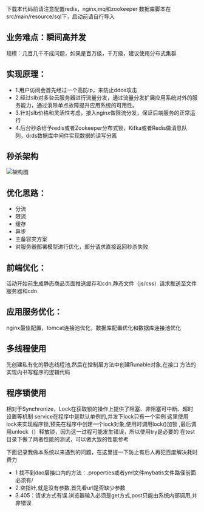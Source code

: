 下载本代码前请注意配置redis，nginx,mq和zookeeper
数据库脚本在src/main/resource/sql下，启动前请自行导入
## 业务难点：瞬间高并发
规模：几百几千不成问题，如果是百万级，千万级，建议使用分布式集群
## 实现原理：
- 1.用户访问会首先经过一个高防ip，来防止ddos攻击
- 2.经过slb对多台云服务器进行流量分发，通过流量分发扩展应用系统对外的服务能力，通过消除单点故障提升应用系统的可用性。
- 3.针对slb价格和灵活性考虑，接入nginx做限流分发，保证后端服务的正常运行
- 4.后台秒杀给予redis或者Zookeeper分布式锁，Kifka或者Redis做消息队列，drds数据库中间件实现数据的读写分离
## 秒杀架构
![架构图](https://gitee.com/uploads/images/2018/0515/184617_c7e13059_87650.png "秒杀架构.png")

## 优化思路：
- 分流
- 限流
- 缓存
- 异步
- 主备容灾方案
- 对服务器部署模型进行优化，部分请求直接返回秒杀失败
## 前端优化：
活动开始前生成静态商品页面推送缓存和cdn,静态文件（js/css）请求推送至文件服务器和cdn
## 应用服务优化：
nginx最佳配置，tomcat连接池优化，数据库配置优化和数据库连接池优化

## 多线程使用
先创建私有化的静态线程池,然后在控制层方法中创建Runable对象,在接口
方法的实现内书写程序的逻辑代码

## 程序锁使用
相对于Synchronize，Lock在获取锁的操作上提供了阻塞、非阻塞可中断、超时设置等机制
service在程序中是默认单例的,并发下lock只有一个实例
这里使用lock来实现程序锁,预先在程序中创建一个lock对象,使用时调用lock()加锁
,最后调用unlock（）释放锁，因为这一过程可能发生错误，所以使用try是必要的
在test目录下做了两者性能的测试，可以做大致的性能参考


下面记录我做本系统以来遇到的问题，在这里提一下防止有后人再犯百度解决耗时费力
- 1 找不到dao层接口内的方法：.properties或者yml文件mybatis文件路径前面必须有/
- 2.空指针,就是没有参数,首先看url是否缺少参数
- 3.405：请求方式有误.浏览器输入必须是get方式,post只能由系统内部调用,并非错误

    